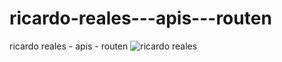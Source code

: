 # ricardo-reales---apis---routen
ricardo reales  - apis - routen
![ricardo reales](https://user-images.githubusercontent.com/95237285/171063680-ec89f455-4472-4047-bf09-f21d68c30fc2.gif)
